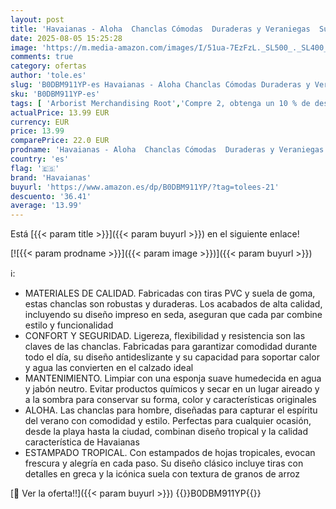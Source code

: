 ```yaml
---
layout: post
title: 'Havaianas - Aloha  Chanclas Cómodas  Duraderas y Veraniegas  Suela con Estampado de Hojas  Suela Antideslizante  Hombre'
date: 2025-08-05 15:25:28
image: 'https://m.media-amazon.com/images/I/51ua-7EzFzL._SL500_._SL400_.jpg'
comments: true
category: ofertas
author: 'tole.es'
slug: 'B0DBM911YP-es Havaianas - Aloha Chanclas Cómodas Duraderas y Veraniegas...'
sku: 'B0DBM911YP-es'
tags: [ 'Arborist Merchandising Root','Compre 2, obtenga un 10 % de descuento','Compre 2, obtenga un 10 % de descuento_Shoes 2','Havaianas','Moda','Moda Hombre','Sandalias de dedo para hombre','Selecciones de moda que son tendencia esta semana','Self Service','Special Features Stores','Zapatos para hombre','c8538d25-3af9-48d3-aeff-5f3ce5572a36_0','c8538d25-3af9-48d3-aeff-5f3ce5572a36_1701','c8538d25-3af9-48d3-aeff-5f3ce5572a36_3301','c8538d25-3af9-48d3-aeff-5f3ce5572a36_9001','chanclas','havaianas','🇪🇸', ]
actualPrice: 13.99 EUR
currency: EUR
price: 13.99
comparePrice: 22.0 EUR
prodname: 'Havaianas - Aloha  Chanclas Cómodas  Duraderas y Veraniegas  Suela con Estampado de Hojas  Suela Antideslizante  Hombre'
country: 'es'
flag: '🇪🇸'
brand: 'Havaianas'
buyurl: 'https://www.amazon.es/dp/B0DBM911YP/?tag=tolees-21'
descuento: '36.41'
average: '13.99'
---
```


Está [{{< param title >}}]({{< param buyurl >}}) en el siguiente enlace!

[![{{< param prodname >}}]({{< param image >}})]({{< param buyurl >}})

ℹ️:

- MATERIALES DE CALIDAD. Fabricadas con tiras PVC y suela de goma, estas chanclas son robustas y duraderas. Los acabados de alta calidad, incluyendo su diseño impreso en seda, aseguran que cada par combine estilo y funcionalidad
- CONFORT Y SEGURIDAD. Ligereza, flexibilidad y resistencia son las claves de las chanclas. Fabricadas para garantizar comodidad durante todo el día, su diseño antideslizante y su capacidad para soportar calor y agua las convierten en el calzado ideal
- MANTENIMIENTO. Limpiar con una esponja suave humedecida en agua y jabón neutro. Evitar productos químicos y secar en un lugar aireado y a la sombra para conservar su forma, color y características originales
- ALOHA. Las chanclas para hombre, diseñadas para capturar el espíritu del verano con comodidad y estilo. Perfectas para cualquier ocasión, desde la playa hasta la ciudad, combinan diseño tropical y la calidad característica de Havaianas
- ESTAMPADO TROPICAL. Con estampados de hojas tropicales, evocan frescura y alegría en cada paso. Su diseño clásico incluye tiras con detalles en greca y la icónica suela con textura de granos de arroz

[🛒 Ver la oferta!!]({{< param buyurl >}})
{{<world>}}B0DBM911YP{{</world>}}
